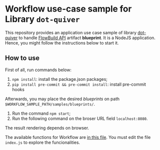 # Workflow use-case sample for Library ```dot-quiver```

This repository provides an application use case sample of library [dot-quiver](https://github.com/brunolnetto/dot-quiver) to handle [FlowBuild API](https://github.com/flow-build) artifact **blueprint**. It is a NodeJS application. Hence, you might follow the instructions below to start it.

## How to use

First of all, run commands below:

1. ```npm install```: install the package.json packages;
2. ```pip install pre-commit && pre-commit install```: install pre-commit hooks

Afterwards, you may place the desired _blueprints_ on path ```$WORKFLOW_SAMPLE_PATH/samples/blueprints/```. 

1. Run the command ```npm start```; 
2. Run the following command on the broser URL field ```localhost:8080```.

The result rendering depends on browser. 

The available functions for Workflow are [in this file](https://github.com/dot-quiver/dot-quiver-api/blob/master/utils/workflow/parsers.js). You must edit the file ```index.js``` to explore the funcionalities.
